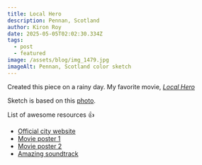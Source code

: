 ```yaml
---
title: Local Hero
description: Pennan, Scotland
author: Kiron Roy
date: 2025-05-05T02:02:30.334Z
tags:
  - post
  - featured
image: /assets/blog/img_1479.jpg
imageAlt: Pennan, Scotland color sketch
---
```

Created this piece on a rainy day. My favorite movie, *[Local Hero](https://www.youtube.com/watch?v=iUj8NzMuHew&ab_channel=24fpsfan)*

S﻿ketch is based on this [photo](https://www.google.com/maps/place/Pennan,+Fraserburgh+AB43+6HY,+UK/@57.677447,-2.259966,3a,75y,90t/data=!3m8!1e2!3m6!1sAF1QipPzUpOopUREspzyf4REj14wx6N1dIS2UFFQhL8V!2e10!3e12!6shttps:%2F%2Flh3.googleusercontent.com%2Fp%2FAF1QipPzUpOopUREspzyf4REj14wx6N1dIS2UFFQhL8V%3Dw203-h152-k-no!7i4000!8i3000!4m7!3m6!1s0x488489705dd877cb:0x8b752814eb7ba6eb!8m2!3d57.677447!4d-2.259966!10e5!16zL20vMDc2cGM2?entry=ttu&g_ep=EgoyMDI1MDQyMy4wIKXMDSoJLDEwMjExNDUzSAFQAw%3D%3D).

List of awesome resources 👍

* [Official city website](https://www.pennanvillagehall.org/)
* [Movie poster 1](https://image.tmdb.org/t/p/original/jqxD0H9a1rg5bXftsm6gsNOjt4n.jpg)
* [Movie poster 2](https://image.tmdb.org/t/p/original/xDpxBW9H1jIiKsL7aY5KIyMZTsP.jpg)
* [Amazing soundtrack](https://www.youtube.com/playlist?list=PL7a4u6KlnMXbLnXAsfIWCQMhLNTEKJ9SZ)
